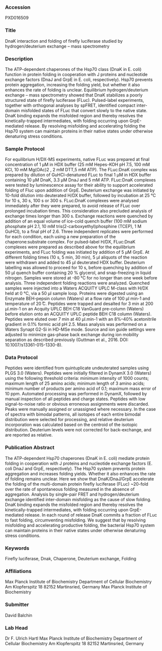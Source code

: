 ### Accession
PXD016509

### Title
DnaK interaction and folding of firefly luciferase studied by hydrogen/deuterium exchange – mass spectrometry

### Description
The ATP-dependent chaperones of the Hsp70 class (DnaK in E. coli) function in protein folding in cooperation with J proteins and nucleotide exchange factors (DnaJ and GrpE in E. coli, respectively). Hsp70 prevents protein aggregation, increasing the folding yield, but whether it also enhances the rate of folding is unclear. Equilibrium hydrogen/deuterium exchange – mass spectrometry showed that DnaK stabilizes a poorly structured state of firefly luciferase (FLuc). Pulsed-label experiments, together with orthogonal analyses by spFRET, identified compact inter-domain misfolded states of FLuc that convert slowly to the native state. DnaK binding expands the misfolded region and thereby resolves the kinetically-trapped intermediates, with folding occurring upon GrpE-mediated release. By resolving misfolding and accelerating folding the Hsp70 system can maintain proteins in their native states under otherwise denaturing stress conditions.

### Sample Protocol
For equilibrium H/DX-MS experiments, native FLuc was prepared at final concentration of 1 µM in HDX buffer (25 mM Hepes-KOH pH 7.5, 100 mM KCl, 10 mM Mg(OAc)2 , 2 mM DTT,5 mM ATP). The FLuc:DnaK complex was prepared by dilution of GuHCl-denatured FLuc to final 1 µM in HDX buffer containing 10 µM DnaK, 3.3 µM DnaJ and 5 mM ATP. FLuc:DnaK complexes were tested by luminescence assay for their ability to support accelerated folding of Fluc upon addition of GrpE. Deuterium exchange was initiated by 10-fold dilution into deuterated H/DX buffer, followed by incubation at 25 °C for 10 s, 30 s, 100 s or 300 s. FLuc:DnaK complexes were analysed immediately after they were prepared, to avoid release of FLuc over prolonged incubation times. This consideration also precluded analysis of exchange times longer than 300 s. Exchange reactions were quenched by addition of an equal volume of ice-cold quench buffer (100 mM sodium phosphate pH 2.1, 10 mM tris(2-carboxyethyl)phosphine (TCEP), 1 M GuHCl), to a final pH of 2.6. Three independent replicates were performed for each condition, each using a new preparation of the chaperone:substrate complex. For pulsed-label H/DX, FLuc:DnaK complexes were prepared as described above for the equilibrium experiments, and FLuc folding was initiated by addition of 5 µM GrpE. At different folding times (10 s, 5 min, 30 min), 5 µl aliquots of the reaction were withdrawn and added to 45 µl deuterated HDX buffer. Deuterium labelling was allowed to proceed for 10 s, before quenching by addition of 50 µl quench buffer containing 20 % glycerol, and snap-freezing in liquid nitrogen. Samples were stored at -80 °C for no longer than one week before analysis. Three independent folding reactions were analyzed. Quenched samples were injected into a Waters ACQUITY UPLC M-class with H/DX held at 0 °C, via a 50 µl sample loop. Proteins were digested using an Enzymate BEH-pepsin column (Waters) at a flow rate of 100 µl min-1 and temperature of 20  ̊C. Peptides were trapped and desalted for 3 min at 200 µl.min-1 on an Acquity UPLC BEH C18 VanGuard pre-column (Waters) before elution onto an ACQUITY UPLC peptide BEH C18 column (Waters). Peptides were eluted over 7 min at 40 µl.min-1 with an 8%–40% acetonitrile gradient in 0.1% formic acid pH 2.5. Mass analysis was performed on a Waters Synapt G2-Si in HD-MSe mode. Source and ion guide settings were adjusted to minimize gas-phase back exchange during ion mobility separation as described previously (Guttman et al., 2016. DOI: 10.1007/s13361-015-1330-8).

### Data Protocol
Peptides were identified from quintuplicate undeuterated samples using PLGS 3.0 (Waters). Peptides were initially filtered in DynamX 3.0 (Waters) using the following threshold criteria: minimum intensity of 1000 counts; maximum length of 25 amino acids; minimum length of 3 amino acids; minimum number of products per amino acid of 0.1; maximum mass error of 10 ppm. Automated processing was performed in DynamX, followed by manual inspection of all peptides and charge states. Peptides with low signal-to-noise ratio or obvious erroneous assignments were discarded. Peaks were manually assigned or unassigned where necessary. In the case of spectra with bimodal patterns, all isotopes of each entire bimodal distribution were selected for processing, and relative deuterium incorporation was calculated based on the centroid of the isotopic distribution. Deuterium levels were not corrected for back-exchange, and are reported as relative.

### Publication Abstract
The ATP-dependent Hsp70 chaperones (DnaK in E. coli) mediate protein folding in cooperation with J proteins and nucleotide exchange factors (E. coli DnaJ and GrpE, respectively). The Hsp70 system prevents protein aggregation and increases folding yields. Whether it also enhances the rate of folding remains unclear. Here we show that DnaK/DnaJ/GrpE accelerate the folding of the multi-domain protein firefly luciferase (FLuc) ~20-fold over the rate of spontaneous folding measured in the absence of aggregation. Analysis by single-pair FRET and hydrogen/deuterium exchange identified inter-domain misfolding as the cause of slow folding. DnaK binding expands the misfolded region and thereby resolves the kinetically-trapped intermediates, with folding occurring upon GrpE-mediated release. In each round of release DnaK commits a fraction of FLuc to fast folding, circumventing misfolding. We suggest that by resolving misfolding and accelerating productive folding, the bacterial Hsp70 system can maintain proteins in their native states under otherwise denaturing stress conditions.

### Keywords
Firefly luciferase, Dnak, Chaperone, Deuterium exchange, Folding

### Affiliations
Max Planck Institute of Biochemistry Department of Cellular Biochemistry Am Klopferspitz 18 82152 Martinsried, Germany
Max Planck Institute of Biochemistry

### Submitter
David Balchin

### Lab Head
Dr F. Ulrich Hartl
Max Planck Institute of Biochemistry Department of Cellular Biochemistry Am Klopferspitz 18 82152 Martinsried, Germany



